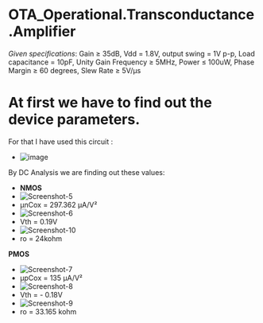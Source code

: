 # OTA_Operational.Transconductance.Amplifier

*Given specifications*: 
Gain ≥ 35dB, Vdd = 1.8V, output swing = 1V p-p, Load capacitance = 10pF, Unity Gain Frequency ≥ 5MHz, Power ≤ 100uW, Phase Margin ≥ 60 degrees, Slew Rate ≥ 5V/μs


# At first we have to find out the device parameters.
For that I have used this circuit :
- ![image](https://github.com/user-attachments/assets/0bb2df2c-5164-4ed3-8f08-c4d04d6aff7c)

By DC Analysis we are finding out these values:
- **NMOS**
- ![Screenshot-5](https://github.com/user-attachments/assets/4ac88d3b-cd66-40f5-bd22-d436f10e01d5)
- μnCox = 297.362 μA/V²
- ![Screenshot-6](https://github.com/user-attachments/assets/fdf30312-c01c-48d6-9b10-6c8e30406f07)
- Vth = 0.19V
- ![Screenshot-10](https://github.com/user-attachments/assets/799ad688-e9e5-4317-ba04-e044fb56e24d)
- ro = 24kohm

**PMOS**
- ![Screenshot-7](https://github.com/user-attachments/assets/e88810d2-dbfb-4c14-b2b8-77e3cf23b2c3)
- μpCox = 135 μA/V²
- ![Screenshot-8](https://github.com/user-attachments/assets/060af715-0957-4381-88ea-0388a2082071)
- Vth = - 0.18V
- ![Screenshot-9](https://github.com/user-attachments/assets/d4fed133-a97e-4713-aed2-e9979a3215f9)
- ro = 33.165 kohm

